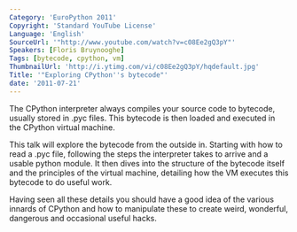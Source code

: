 ```yaml
---
Category: 'EuroPython 2011'
Copyright: 'Standard YouTube License'
Language: 'English'
SourceUrl: '"http://www.youtube.com/watch?v=c08Ee2gQ3pY"'
Speakers: [Floris Bruynooghe]
Tags: [bytecode, cpython, vm]
ThumbnailUrl: 'http://i.ytimg.com/vi/c08Ee2gQ3pY/hqdefault.jpg'
Title: '"Exploring CPython''s bytecode"'
date: '2011-07-21'
---
```

The CPython interpreter always compiles your source code to bytecode, usually
stored in .pyc files. This bytecode is then loaded and executed in the CPython
virtual machine.

This talk will explore the bytecode from the outside in. Starting with how to
read a .pyc file, following the steps the interpreter takes to arrive and a
usable python module. It then dives into the structure of the bytecode itself
and the principles of the virtual machine, detailing how the VM executes this
bytecode to do useful work.

Having seen all these details you should have a good idea of the various
innards of CPython and how to manipulate these to create weird, wonderful,
dangerous and occasional useful hacks.

